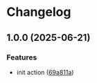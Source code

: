 # Changelog

## 1.0.0 (2025-06-21)


### Features

* init action ([69a811a](https://github.com/devredops/cicd-s3-sync/commit/69a811af9a68d5ce9ed2b6155f29dcc41d20cc16))

